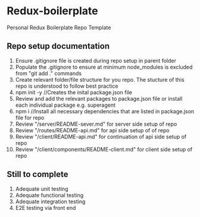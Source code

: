 # Redux-boilerplate
Personal Redux Boilerplate Repo Template

## Repo setup documentation
1. Ensure .gitignore file is created during repo setup in parent folder
2. Populate the .gitignore to ensure at minimum node_modules is excluded from "git add ." commands
3. Create relevant folder/file structure for you repo.  The stucture of this repo is understood to follow best practice
3. npm init -y   //Creates the inital package.json file
4. Review and add the relevant packages to package.json file or install each individual package e.g. superagent
5. npm i    //Install all necessary dependencies that are listed in package.json file for repo
6. Review "/server/README-sever.md" for server side setup of repo
7. Review "/routes/README-api.md" for api side setup of of repo 
8. Review "/client/README-api.md" for continuation of api side setup of repo 
9. Review "/client/components/README-client.md" for client side setup of repo

## Still to complete
1. Adequate unit testing
2. Adequate functional testing
3. Adequate integration testing
4. E2E testing via front end
